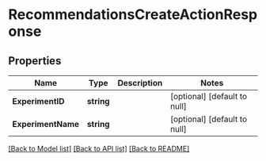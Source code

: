 # RecommendationsCreateActionResponse

## Properties
Name | Type | Description | Notes
------------ | ------------- | ------------- | -------------
**ExperimentID** | **string** |  | [optional] [default to null]
**ExperimentName** | **string** |  | [optional] [default to null]

[[Back to Model list]](../README.md#documentation-for-models) [[Back to API list]](../README.md#documentation-for-api-endpoints) [[Back to README]](../README.md)

